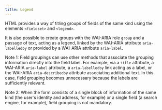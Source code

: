 ```yaml
---
title: Legend
---
```


HTML provides a way of titling groups of fields of the same kind using the elements `<fieldset>` and `<legend>`.

It is also possible to create groups with the WAI-ARIA role `group` and a passage of text, acting as a legend, linked by the WAI-ARIA attribute `aria-labelledby` or provided by a WAI-ARIA attribute `aria-label`.

Note 1: Field groupings can use other methods that associate the grouping information directly into the field label.
For example, via a `title` attribute, a WAI-ARIA `aria-label` attribute, a `aria-labelledby` link acting as a label, or the WAI-ARIA `aria-describedby` attribute associating additional text. In this case, field grouping becomes unnecessary because the labels are sufficiently relevant.

Note 2: When the form consists of a single block of information of the same kind (the user's identity and address, for example) or a single field (a search engine, for example), field grouping is not mandatory.
